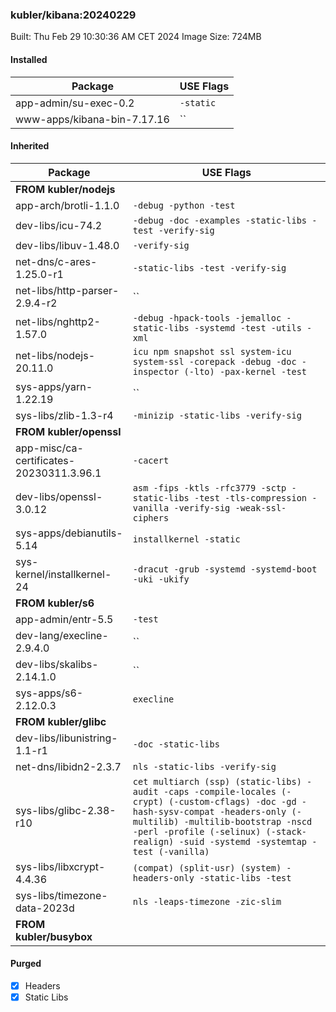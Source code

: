 ### kubler/kibana:20240229

Built: Thu Feb 29 10:30:36 AM CET 2024
Image Size: 724MB

#### Installed
Package | USE Flags
--------|----------
app-admin/su-exec-0.2 | `-static`
www-apps/kibana-bin-7.17.16 | ``
#### Inherited
Package | USE Flags
--------|----------
**FROM kubler/nodejs** |
app-arch/brotli-1.1.0 | `-debug -python -test`
dev-libs/icu-74.2 | `-debug -doc -examples -static-libs -test -verify-sig`
dev-libs/libuv-1.48.0 | `-verify-sig`
net-dns/c-ares-1.25.0-r1 | `-static-libs -test -verify-sig`
net-libs/http-parser-2.9.4-r2 | ``
net-libs/nghttp2-1.57.0 | `-debug -hpack-tools -jemalloc -static-libs -systemd -test -utils -xml`
net-libs/nodejs-20.11.0 | `icu npm snapshot ssl system-icu system-ssl -corepack -debug -doc -inspector (-lto) -pax-kernel -test`
sys-apps/yarn-1.22.19 | ``
sys-libs/zlib-1.3-r4 | `-minizip -static-libs -verify-sig`
**FROM kubler/openssl** |
app-misc/ca-certificates-20230311.3.96.1 | `-cacert`
dev-libs/openssl-3.0.12 | `asm -fips -ktls -rfc3779 -sctp -static-libs -test -tls-compression -vanilla -verify-sig -weak-ssl-ciphers`
sys-apps/debianutils-5.14 | `installkernel -static`
sys-kernel/installkernel-24 | `-dracut -grub -systemd -systemd-boot -uki -ukify`
**FROM kubler/s6** |
app-admin/entr-5.5 | `-test`
dev-lang/execline-2.9.4.0 | ``
dev-libs/skalibs-2.14.1.0 | ``
sys-apps/s6-2.12.0.3 | `execline`
**FROM kubler/glibc** |
dev-libs/libunistring-1.1-r1 | `-doc -static-libs`
net-dns/libidn2-2.3.7 | `nls -static-libs -verify-sig`
sys-libs/glibc-2.38-r10 | `cet multiarch (ssp) (static-libs) -audit -caps -compile-locales (-crypt) (-custom-cflags) -doc -gd -hash-sysv-compat -headers-only (-multilib) -multilib-bootstrap -nscd -perl -profile (-selinux) (-stack-realign) -suid -systemd -systemtap -test (-vanilla)`
sys-libs/libxcrypt-4.4.36 | `(compat) (split-usr) (system) -headers-only -static-libs -test`
sys-libs/timezone-data-2023d | `nls -leaps-timezone -zic-slim`
**FROM kubler/busybox** |
#### Purged
- [x] Headers
- [x] Static Libs
